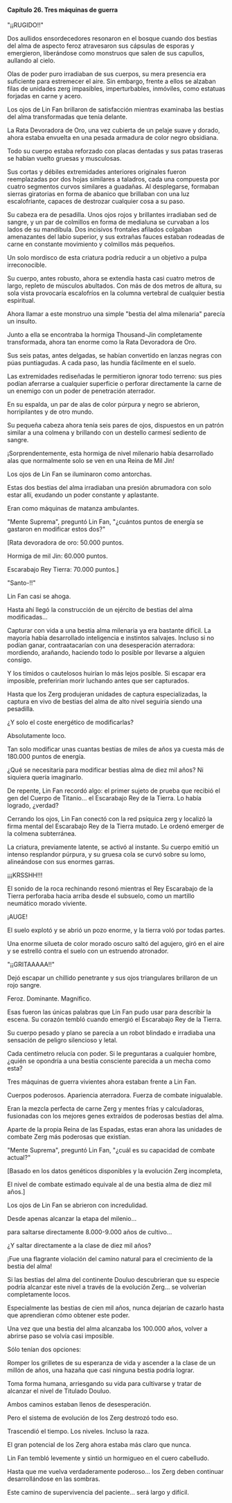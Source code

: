 
#### Capítulo 26. Tres máquinas de guerra


"¡¡RUGIDO!!"

Dos aullidos ensordecedores resonaron en el bosque cuando dos bestias del alma de aspecto feroz atravesaron sus cápsulas de esporas y emergieron, liberándose como monstruos que salen de sus capullos, aullando al cielo.

Olas de poder puro irradiaban de sus cuerpos, su mera presencia era suficiente para estremecer el aire. Sin embargo, frente a ellos se alzaban filas de unidades zerg impasibles, imperturbables, inmóviles, como estatuas forjadas en carne y acero.

Los ojos de Lin Fan brillaron de satisfacción mientras examinaba las bestias del alma transformadas que tenía delante.

La Rata Devoradora de Oro, una vez cubierta de un pelaje suave y dorado, ahora estaba envuelta en una pesada armadura de color negro obsidiana.

Todo su cuerpo estaba reforzado con placas dentadas y sus patas traseras se habían vuelto gruesas y musculosas.

Sus cortas y débiles extremidades anteriores originales fueron reemplazadas por dos hojas similares a taladros, cada una compuesta por cuatro segmentos curvos similares a guadañas. Al desplegarse, formaban sierras giratorias en forma de abanico que brillaban con una luz escalofriante, capaces de destrozar cualquier cosa a su paso.

Su cabeza era de pesadilla. Unos ojos rojos y brillantes irradiaban sed de sangre, y un par de colmillos en forma de medialuna se curvaban a los lados de su mandíbula. Dos incisivos frontales afilados colgaban amenazantes del labio superior, y sus extrañas fauces estaban rodeadas de carne en constante movimiento y colmillos más pequeños.

Un solo mordisco de esta criatura podría reducir a un objetivo a pulpa irreconocible.

Su cuerpo, antes robusto, ahora se extendía hasta casi cuatro metros de largo, repleto de músculos abultados. Con más de dos metros de altura, su sola vista provocaría escalofríos en la columna vertebral de cualquier bestia espiritual.

Ahora llamar a este monstruo una simple "bestia del alma milenaria" parecía un insulto.

Junto a ella se encontraba la hormiga Thousand-Jin completamente transformada, ahora tan enorme como la Rata Devoradora de Oro.

Sus seis patas, antes delgadas, se habían convertido en lanzas negras con púas puntiagudas. A cada paso, las hundía fácilmente en el suelo.

Las extremidades rediseñadas le permitieron ignorar todo terreno: sus pies podían aferrarse a cualquier superficie o perforar directamente la carne de un enemigo con un poder de penetración aterrador.

En su espalda, un par de alas de color púrpura y negro se abrieron, horripilantes y de otro mundo.

Su pequeña cabeza ahora tenía seis pares de ojos, dispuestos en un patrón similar a una colmena y brillando con un destello carmesí sediento de sangre.

¡Sorprendentemente, esta hormiga de nivel milenario había desarrollado alas que normalmente solo se ven en una Reina de Mil Jin!

Los ojos de Lin Fan se iluminaron como antorchas.

Estas dos bestias del alma irradiaban una presión abrumadora con solo estar allí, exudando un poder constante y aplastante.

Eran como máquinas de matanza ambulantes.

"Mente Suprema", preguntó Lin Fan, "¿cuántos puntos de energía se gastaron en modificar estos dos?"

[Rata devoradora de oro: 50.000 puntos.

Hormiga de mil Jin: 60.000 puntos.

Escarabajo Rey Tierra: 70.000 puntos.]

"Santo-!!"

Lin Fan casi se ahoga.

Hasta ahí llegó la construcción de un ejército de bestias del alma modificadas...

Capturar con vida a una bestia alma milenaria ya era bastante difícil. La mayoría había desarrollado inteligencia e instintos salvajes. Incluso si no podían ganar, contraatacarían con una desesperación aterradora: mordiendo, arañando, haciendo todo lo posible por llevarse a alguien consigo.

Y los tímidos o cautelosos huirían lo más lejos posible. Si escapar era imposible, preferirían morir luchando antes que ser capturados.

Hasta que los Zerg produjeran unidades de captura especializadas, la captura en vivo de bestias del alma de alto nivel seguiría siendo una pesadilla.

¿Y solo el coste energético de modificarlas?

Absolutamente loco.

Tan solo modificar unas cuantas bestias de miles de años ya cuesta más de 180.000 puntos de energía.

¿Qué se necesitaría para modificar bestias alma de diez mil años? Ni siquiera quería imaginarlo.

De repente, Lin Fan recordó algo: el primer sujeto de prueba que recibió el gen del Cuerpo de Titanio... el Escarabajo Rey de la Tierra. Lo había logrado, ¿verdad?

Cerrando los ojos, Lin Fan conectó con la red psíquica zerg y localizó la firma mental del Escarabajo Rey de la Tierra mutado. Le ordenó emerger de la colmena subterránea.

La criatura, previamente latente, se activó al instante. Su cuerpo emitió un intenso resplandor púrpura, y su gruesa cola se curvó sobre su lomo, alineándose con sus enormes garras.

¡¡¡KRSSHH!!!

El sonido de la roca rechinando resonó mientras el Rey Escarabajo de la Tierra perforaba hacia arriba desde el subsuelo, como un martillo neumático morado viviente.

¡AUGE!

El suelo explotó y se abrió un pozo enorme, y la tierra voló por todas partes.

Una enorme silueta de color morado oscuro saltó del agujero, giró en el aire y se estrelló contra el suelo con un estruendo atronador.

"¡¡GRITAAAAA!!"

Dejó escapar un chillido penetrante y sus ojos triangulares brillaron de un rojo sangre.

Feroz. Dominante. Magnífico.

Esas fueron las únicas palabras que Lin Fan pudo usar para describir la escena. Su corazón tembló cuando emergió el Escarabajo Rey de la Tierra.

Su cuerpo pesado y plano se parecía a un robot blindado e irradiaba una sensación de peligro silencioso y letal.

Cada centímetro relucía con poder. Si le preguntaras a cualquier hombre, ¿quién se opondría a una bestia consciente parecida a un mecha como esta?

Tres máquinas de guerra vivientes ahora estaban frente a Lin Fan.

Cuerpos poderosos. Apariencia aterradora. Fuerza de combate inigualable.

Eran la mezcla perfecta de carne Zerg y mentes frías y calculadoras, fusionadas con los mejores genes extraídos de poderosas bestias del alma.

Aparte de la propia Reina de las Espadas, estas eran ahora las unidades de combate Zerg más poderosas que existían.

"Mente Suprema", preguntó Lin Fan, "¿cuál es su capacidad de combate actual?"

[Basado en los datos genéticos disponibles y la evolución Zerg incompleta,

El nivel de combate estimado equivale al de una bestia alma de diez mil años.]

Los ojos de Lin Fan se abrieron con incredulidad.

Desde apenas alcanzar la etapa del milenio...

para saltarse directamente 8.000-9.000 años de cultivo...

¿Y saltar directamente a la clase de diez mil años?

¡Fue una flagrante violación del camino natural para el crecimiento de la bestia del alma!

Si las bestias del alma del continente Douluo descubrieran que su especie podría alcanzar este nivel a través de la evolución Zerg... se volverían completamente locos.

Especialmente las bestias de cien mil años, nunca dejarían de cazarlo hasta que aprendieran cómo obtener este poder.

Una vez que una bestia del alma alcanzaba los 100.000 años, volver a abrirse paso se volvía casi imposible.

Sólo tenían dos opciones:

Romper los grilletes de su esperanza de vida y ascender a la clase de un millón de años, una hazaña que casi ninguna bestia podría lograr.

Toma forma humana, arriesgando su vida para cultivarse y tratar de alcanzar el nivel de Titulado Douluo.

Ambos caminos estaban llenos de desesperación.

Pero el sistema de evolución de los Zerg destrozó todo eso.

Trascendió el tiempo. Los niveles. Incluso la raza.

El gran potencial de los Zerg ahora estaba más claro que nunca.

Lin Fan tembló levemente y sintió un hormigueo en el cuero cabelludo.

Hasta que me vuelva verdaderamente poderoso... los Zerg deben continuar desarrollándose en las sombras.

Este camino de supervivencia del paciente... será largo y difícil.